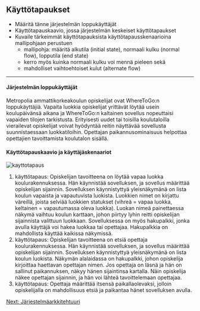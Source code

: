 ## Käyttötapaukset

* Määritä tänne järjestelmän loppukäyttäjät
* Käyttötapauskaavio, jossa järjestelmän keskeiset käyttötapaukset
* Kuvaile tärkeimmät käyttötapauksista käyttötapausskenaarioina mallipohjaan perustuen
  * mallipohja: määritä alkutila (initial state), normaali kulku (normal flow), lopputila (end state)
  * kerro myös kuinka normaali kulku voi mennä pieleen sekä
  * mahdolliset vaihtoehtoiset kulut (alternate flow)
  
---

#### Järjestelmän loppukäyttäjät

Metropolia ammattikorkeakoulun opiskelijat ovat WhereToGo:n loppukäyttäjiä. Vapaita luokkia opiskelijat yrittävät löytää usein koulupäivänsä aikana ja WhereToGo:n kaltainen sovellus nopeuttaisi vapaiden tilojen tarkistusta. Erityisesti uudet tai toisilla koulutaloilla vierailevat opiskelijat voivat hyödyntää reitin näyttävää sovellusta suunnistaessaan luokkatiloihin. Opettajan paikannusominaisuus helpottaa opettajien tavoittamista koulutalon sisällä.

#### Käyttötapauskaavio ja käyttäjäskenaariot
![kayttotapaus]()

1. käyttötapaus: Opiskelijan tavoitteena on löytää vapaa luokka koulurakennuksessa. Hän käynnistää sovelluksen, ja sovellus määrittää opiskelijan sijainnin. Sovelluksen käynnistyttyä yleisnäkymänä on lista koulun vapaista ja vapautuvista luokista. Luokkien nimet on kirjattu väreillä, joista selviää luokkien statukset (vihreä = vapaa luokka, keltainen = vapautumassa oleva luokka). Luokan nimeä painettaessa näkymä vaihtuu koulun karttaan, johon piirtyy lyhin reitti opiskelijan sijainnista valittuun luokkaan. Sovelluksessa on myös hakupalkki, jonka avulla käyttäjä voi hakea luokkaa tai opettajaa. Hakupalkkia on mahdollista käyttää kaikissa näkymissä.
2. käyttötapaus: Opiskelijan tavoitteena on etsiä opettaja koulurakennuksessa. Hän käynnistää sovelluksen, ja sovellus määrittää opiskelijan sijainnin. Sovelluksen käynnistyttyä yleisnäkymänä on lista koulun luokista. Näkymän alalaidassa on hakupalkki, johon opiskelija kirjoittaa haettavan opettajan nimen. Jos opettaja on läsnä ja hän on sallinut paikannuksen, näkyy hänen sijaintinsa kartalla. Näin opiskelija näkee opettajan sijainnin, ja hän voi lähteä tavoittelemaan opettajaa.
3. käyttötapaus: Opettaja määrittää itsensä paikallaolevaksi, jolloin opiskelijalla on mahdollisuus etsiä ja paikantaa hänet sovelluksen avulla.


[Next: Järjestelmäarkkitehtuuri](https://github.com/sannakas/ohjelmistotuotanto_2014_rakenne/blob/master/4_jarjestelmaarkkitehtuuri.md)


